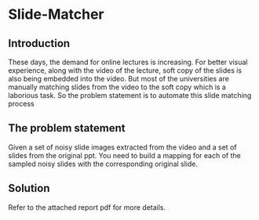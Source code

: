 # Slide-Matcher

## Introduction

These days, the demand for online lectures is increasing. For better visual
experience, along with the video of the lecture, soft copy of the slides is also being
embedded into the video. But most of the universities are manually matching slides
from the video to the soft copy which is a laborious task. So the problem statement
is to automate this slide matching process

## The problem statement

Given a set of noisy slide images extracted from the video and a set of slides from the original ppt. You need to build a mapping for each of the sampled
noisy slides with the corresponding original slide.

## Solution 
Refer to the attached report pdf for more details.

